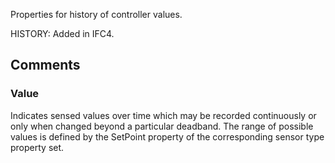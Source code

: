 Properties for history of controller values.

<!-- end of short definition -->
 HISTORY: Added in IFC4.


## Comments

### Value

Indicates sensed values over time which may be recorded continuously or only when changed beyond a particular deadband. The range of possible values is defined by the SetPoint property of the corresponding sensor type property set.

